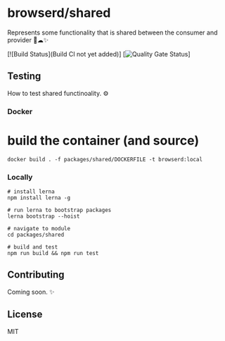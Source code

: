 # browserd/shared

Represents some functionality that is shared between the consumer and provider 🤕☁✨

[![Build Status](Build CI not yet added)]
[![Quality Gate Status](Unknown)]

## Testing

How to test shared functinoality. ⚙

### Docker

# build the container (and source)
```
docker build . -f packages/shared/DOCKERFILE -t browserd:local
```

### Locally
```
# install lerna
npm install lerna -g

# run lerna to bootstrap packages
lerna bootstrap --hoist

# navigate to module
cd packages/shared

# build and test
npm run build && npm run test
```

## Contributing

Coming soon. ✨

## License

MIT
